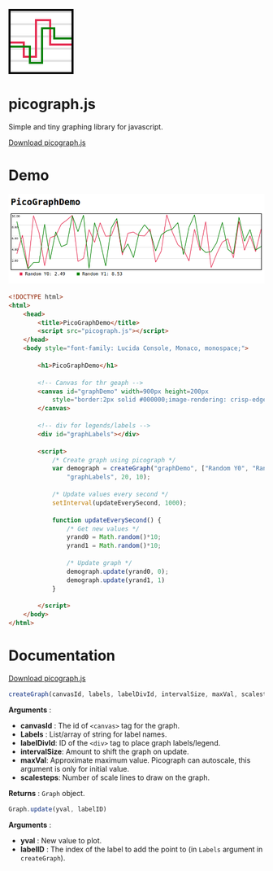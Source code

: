 ![Picograph logo](picographicon128.png)
# picograph.js
Simple and tiny graphing library for javascript.

[Download picograph.js](picograph.js)

# Demo
![Demo Image](demo_screenshot.png)
```html
<!DOCTYPE html>
<html>
    <head>
        <title>PicoGraphDemo</title>
        <script src="picograph.js"></script>
    </head>
    <body style="font-family: Lucida Console, Monaco, monospace;">
        
        <h1>PicoGraphDemo</h1>
        
        <!-- Canvas for thr geaph -->
        <canvas id="graphDemo" width=900px height=200px 
            style="border:2px solid #000000;image-rendering: crisp-edges;">
        </canvas>
        
        <!-- div for legends/labels -->
        <div id="graphLabels"></div>

        <script>
            /* Create graph using picograph */
            var demograph = createGraph("graphDemo", ["Random Y0", "Random Y1"],
                "graphLabels", 20, 10);

            /* Update values every second */
            setInterval(updateEverySecond, 1000);

            function updateEverySecond() {
                /* Get new values */
                yrand0 = Math.random()*10;
                yrand1 = Math.random()*10;

                /* Update graph */
                demograph.update(yrand0, 0);
                demograph.update(yrand1, 1)
            }

        </script>
    </body>
</html>
```

# Documentation
[Download picograph.js](picograph.js)
```javascript
createGraph(canvasId, labels, labelDivId, intervalSize, maxVal, scalesteps=5)
```
**Arguments** :

+ **canvasId** : The id of `<canvas>` tag for the graph.
+ **Labels** : List/array of string for label names.
+ **labelDivId**: ID of the `<div>` tag to place graph labels/legend.
+ **intervalSize**: Amount to shift the graph on update.
+ **maxVal**: Approximate maximum value. Picograph can autoscale, this 
argument is only for initial value.
+ **scalesteps**: Number of scale lines to draw on the graph.

**Returns** : `Graph` object.

```javascript
Graph.update(yval, labelID)
```
**Arguments** :

+ **yval** : New value to plot.
+ **labelID** : The index of the label to add the point to 
(in `Labels` argument in `createGraph`).

